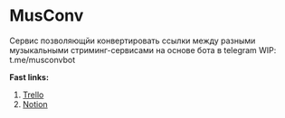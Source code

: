 # MusConv

Сервис позволяющйи конвертировать ссылки между разными музыкальными стриминг-сервисами на основе бота в telegram 
WIP: t.me/musconvbot

**Fast links:**
    
1.  [Trello](https://trello.com/b/UnOxuzaF/musconvbot-tasks)
2.  [Notion](https://www.notion.so/MusConv-board-5a127a3dd7c04fec9f9e4ce30db9b96b)
